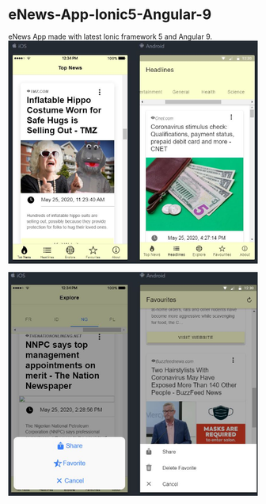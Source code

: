 
# eNews-App-Ionic5-Angular-9
 eNews App made with latest Ionic framework 5 and Angular 9. 
![](img/pic1.JPG)


![](img/pic2.JPG)
